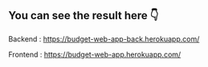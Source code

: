 You can see the result here 👇 
---

Backend : https://budget-web-app-back.herokuapp.com/ 

Frontend : https://budget-web-app.herokuapp.com/
